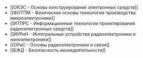 - [[ОКЭС - Основы конструирования электронных средств]]
- [[ФОТПМ - Физические основы технологии производства микроэлектроники]]
- [[ИТПРС - Информационные технологии проектирования радиоэлектронных средств]]
- [[ИУРиН - Интегральные устройства радиоэлектроники и наноэлектроники]]
- [[ОРиС - Основы радиоэлектроники и связи]]
- [[БЖД - Безопасность иизнедеятельности]]